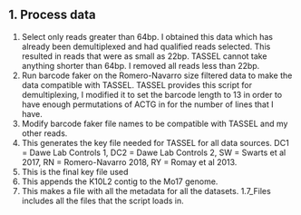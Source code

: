 ## 1. Process data
1. Select only reads greater than 64bp. I obtained this data which has already been demultiplexed and had qualified reads selected. This resulted in reads that were as small as 22bp. TASSEL cannot take anything shorter than 64bp. I removed all reads less than 22bp.
2. Run barcode faker on the Romero-Navarro size filtered data to make the data compatible with TASSEL. TASSEL provides this script for demultiplexing, I modified it to set the barcode length to 13 in order to have enough permutations of ACTG in for the number of lines that I have.
3. Modify barcode faker file names to be compatible with TASSEL and my other reads.
4. This generates the key file needed for TASSEL for all data sources. DC1 = Dawe Lab Controls 1, DC2 = Dawe Lab Controls 2, SW = Swarts et al 2017, RN = Romero-Navarro 2018, RY = Romay et al 2013. 
5. This is the final key file used
6. This appends the K10L2 contig to the Mo17 genome. 
7. This makes a file with all the metadata for all the datasets. 1.7_Files includes all the files that the script loads in.
